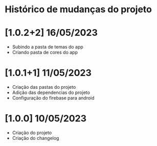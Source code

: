 # Histórico de mudanças do projeto


# [1.0.2+2] 16/05/2023
- Subindo a pasta de temas do app
- Criando pasta de cores do app

# [1.0.1+1] 11/05/2023
- Criação das pastas do projeto
- Adição das dependencias do projeto
- Configuração do firebase para android

# [1.0.0] 10/05/2023
- Criação do projeto
- Criação do changelog